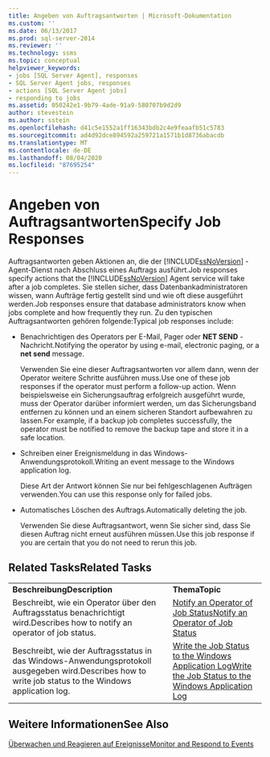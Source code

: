 ```yaml
---
title: Angeben von Auftragsantworten | Microsoft-Dokumentation
ms.custom: ''
ms.date: 06/13/2017
ms.prod: sql-server-2014
ms.reviewer: ''
ms.technology: ssms
ms.topic: conceptual
helpviewer_keywords:
- jobs [SQL Server Agent], responses
- SQL Server Agent jobs, responses
- actions [SQL Server Agent jobs]
- responding to jobs
ms.assetid: 050242e1-9b79-4ade-91a9-580707b9d2d9
author: stevestein
ms.author: sstein
ms.openlocfilehash: d41c5e1552a1ff16343bdb2c4e9feaafb51c5783
ms.sourcegitcommit: ad4d92dce894592a259721a1571b1d8736abacdb
ms.translationtype: MT
ms.contentlocale: de-DE
ms.lasthandoff: 08/04/2020
ms.locfileid: "87695254"
---
```

# <a name="specify-job-responses"></a><span data-ttu-id="cb8a8-102">Angeben von Auftragsantworten</span><span class="sxs-lookup"><span data-stu-id="cb8a8-102">Specify Job Responses</span></span>
  <span data-ttu-id="cb8a8-103">Auftragsantworten geben Aktionen an, die der [!INCLUDE[ssNoVersion](../../includes/ssnoversion-md.md)] -Agent-Dienst nach Abschluss eines Auftrags ausführt.</span><span class="sxs-lookup"><span data-stu-id="cb8a8-103">Job responses specify actions that the [!INCLUDE[ssNoVersion](../../includes/ssnoversion-md.md)] Agent service will take after a job completes.</span></span> <span data-ttu-id="cb8a8-104">Sie stellen sicher, dass Datenbankadministratoren wissen, wann Aufträge fertig gestellt sind und wie oft diese ausgeführt werden.</span><span class="sxs-lookup"><span data-stu-id="cb8a8-104">Job responses ensure that database administrators know when jobs complete and how frequently they run.</span></span> <span data-ttu-id="cb8a8-105">Zu den typischen Auftragsantworten gehören folgende:</span><span class="sxs-lookup"><span data-stu-id="cb8a8-105">Typical job responses include:</span></span>  
  
-   <span data-ttu-id="cb8a8-106">Benachrichtigen des Operators per E-Mail, Pager oder **NET SEND** -Nachricht.</span><span class="sxs-lookup"><span data-stu-id="cb8a8-106">Notifying the operator by using e-mail, electronic paging, or a **net send** message.</span></span>  
  
     <span data-ttu-id="cb8a8-107">Verwenden Sie eine dieser Auftragsantworten vor allem dann, wenn der Operator weitere Schritte ausführen muss.</span><span class="sxs-lookup"><span data-stu-id="cb8a8-107">Use one of these job responses if the operator must perform a follow-up action.</span></span> <span data-ttu-id="cb8a8-108">Wenn beispielsweise ein Sicherungsauftrag erfolgreich ausgeführt wurde, muss der Operator darüber informiert werden, um das Sicherungsband entfernen zu können und an einem sicheren Standort aufbewahren zu lassen.</span><span class="sxs-lookup"><span data-stu-id="cb8a8-108">For example, if a backup job completes successfully, the operator must be notified to remove the backup tape and store it in a safe location.</span></span>  
  
-   <span data-ttu-id="cb8a8-109">Schreiben einer Ereignismeldung in das Windows-Anwendungsprotokoll.</span><span class="sxs-lookup"><span data-stu-id="cb8a8-109">Writing an event message to the Windows application log.</span></span>  
  
     <span data-ttu-id="cb8a8-110">Diese Art der Antwort können Sie nur bei fehlgeschlagenen Aufträgen verwenden.</span><span class="sxs-lookup"><span data-stu-id="cb8a8-110">You can use this response only for failed jobs.</span></span>  
  
-   <span data-ttu-id="cb8a8-111">Automatisches Löschen des Auftrags.</span><span class="sxs-lookup"><span data-stu-id="cb8a8-111">Automatically deleting the job.</span></span>  
  
     <span data-ttu-id="cb8a8-112">Verwenden Sie diese Auftragsantwort, wenn Sie sicher sind, dass Sie diesen Auftrag nicht erneut ausführen müssen.</span><span class="sxs-lookup"><span data-stu-id="cb8a8-112">Use this job response if you are certain that you do not need to rerun this job.</span></span>  
  
## <a name="related-tasks"></a><span data-ttu-id="cb8a8-113">Related Tasks</span><span class="sxs-lookup"><span data-stu-id="cb8a8-113">Related Tasks</span></span>  
  
|||  
|-|-|  
|<span data-ttu-id="cb8a8-114">**Beschreibung**</span><span class="sxs-lookup"><span data-stu-id="cb8a8-114">**Description**</span></span>|<span data-ttu-id="cb8a8-115">**Thema**</span><span class="sxs-lookup"><span data-stu-id="cb8a8-115">**Topic**</span></span>|  
|<span data-ttu-id="cb8a8-116">Beschreibt, wie ein Operator über den Auftragsstatus benachrichtigt wird.</span><span class="sxs-lookup"><span data-stu-id="cb8a8-116">Describes how to notify an operator of job status.</span></span>|[<span data-ttu-id="cb8a8-117">Notify an Operator of Job Status</span><span class="sxs-lookup"><span data-stu-id="cb8a8-117">Notify an Operator of Job Status</span></span>](notify-an-operator-of-job-status.md)|  
|<span data-ttu-id="cb8a8-118">Beschreibt, wie der Auftragsstatus in das Windows-Anwendungsprotokoll ausgegeben wird.</span><span class="sxs-lookup"><span data-stu-id="cb8a8-118">Describes how to write job status to the Windows application log.</span></span>|[<span data-ttu-id="cb8a8-119">Write the Job Status to the Windows Application Log</span><span class="sxs-lookup"><span data-stu-id="cb8a8-119">Write the Job Status to the Windows Application Log</span></span>](../../reporting-services/report-server/windows-application-log.md)|  
  
## <a name="see-also"></a><span data-ttu-id="cb8a8-120">Weitere Informationen</span><span class="sxs-lookup"><span data-stu-id="cb8a8-120">See Also</span></span>  
 [<span data-ttu-id="cb8a8-121">Überwachen und Reagieren auf Ereignisse</span><span class="sxs-lookup"><span data-stu-id="cb8a8-121">Monitor and Respond to Events</span></span>](monitor-and-respond-to-events.md)  
  
  
